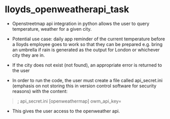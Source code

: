 # lloyds_openweatherapi_task

* Openstreetmap api integration in python allows the user to query temperature, weather
for a given city.

* Potential use case: daily app reminder of the current temperature before a lloyds employee goes to work
so that they can be prepared e.g. bring an umbrella if rain is generated as the output for London
or whichever city they are in. 

* If the city does not exist (not found), an appropriate error is returned to the user

* In order to run the code, the user must create a file called api_secret.ini (emphasis on not storing this in version control software for security reasons) with the content:
> ; api_secret.ini
>  [openweathermap]
>  owm_api_key=<api-key>

* This gives the user access to the openweather api.
